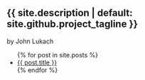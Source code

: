 <h2>{{ site.description | default: site.github.project_tagline }}</h2>
<p>by John Lukach</p>

<ul>
{% for post in site.posts %}
  <li><a href="{{ post.url }}">{{ post.title }}</a></li>
{% endfor %}
</ul>